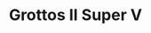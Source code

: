 ---
pid: RS92
title: Grottos II Super V
location_transcription: Kensington Ave Pitcairn - Penny Pack Park
zipcode: '19124'
outside_phl: 
neighborhood: Juniata,Frankford,Feltonville
age: '41'
age_range: 40-49
instagram: 
image_file_name: RS_92.jpg
proposal_transcription: |-
  Hx- Court Order Visitation for a son with ADHD and Father Psychafrania.....
  Order of court mom goes to Free Library and prays at the grotto in New Jersey + Pennsylvania
  Sunday Visitation Shelter from the Storm
  What families people can do.
  -play mother may I
  -red light green light go
  -spend time for the legal and physical custody FT parent
topic: Health,Social Justice
topic_summary: 0, 0
type: Other No Form
keywords_other: mental health
credit: 
image_labels: 
twitter: 
facebook: 
permalink: "/monuments/rs92/"
layout: item-page
---